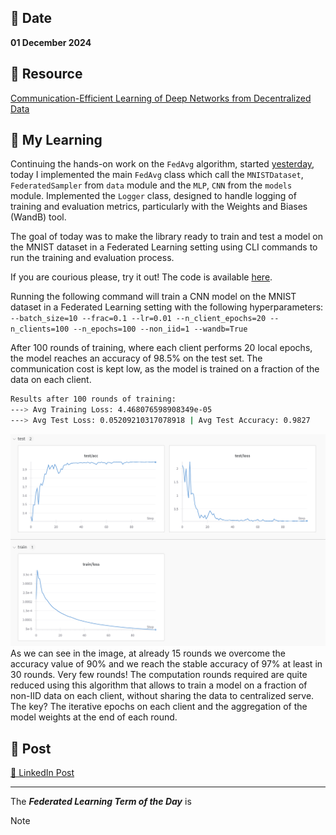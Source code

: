 ## 📅 Date
**01 December 2024**


## 📰 Resource
[Communication-Efficient Learning of Deep Networks from Decentralized Data](https://arxiv.org/pdf/1602.05629)


## 🔖 My Learning
Continuing the hands-on work on the `FedAvg` algorithm, started [yesterday](../day11/day11.md), today I implemented the main `FedAvg` class which call the `MNISTDataset`, `FederatedSampler` from `data` module and the `MLP`, `CNN` from the `models` module. Implemented the `Logger` class, designed to handle logging of training and evaluation metrics, particularly with the Weights and Biases (WandB) tool.

The goal of today was to make the library ready to train and test a model on the MNIST dataset in a Federated Learning setting using CLI commands to run the training and evaluation process. 

If you are courious please, try it out! The code is available [here](../day11/FedAvg/).

Running the following command will train a CNN model on the MNIST dataset in a Federated Learning setting with the following hyperparameters:
`--batch_size=10 --frac=0.1 --lr=0.01 --n_client_epochs=20 --n_clients=100 --n_epochs=100 --non_iid=1 --wandb=True `

After 100 rounds of training, where each client performs 20 local epochs, the model reaches an accuracy of 98.5% on the test set. 
The communication cost is kept low, as the model is trained on a fraction of the data on each client.

```bash
Results after 100 rounds of training:
---> Avg Training Loss: 4.468076598908349e-05
---> Avg Test Loss: 0.05209210317078918 | Avg Test Accuracy: 0.9827
```

![Result with CNN and non-IID MNIST dataset](../images/Results_Exp_FedAvg_Wandb.png)
As we can see in the image, at already 15 rounds we overcome the accuracy value of 90% and we reach the stable accuracy of 97% at least in 30 rounds. Very few rounds! The computation rounds required are quite reduced using this algorithm that allows to train a model on a fraction of non-IID data on each client, without sharing the data to centralized serve. The key? The iterative epochs on each client and the aggregation of the model weights at the end of each round.

## 📮 Post 

[📘 LinkedIn Post]()

------
The _**Federated Learning Term of the Day**_ is 
> [!NOTE]
> 